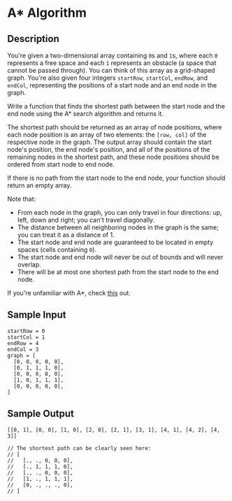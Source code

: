 # A* Algorithm

## Description
You're given a two-dimensional array containing `0`s and `1`s, where each `0` represents a free space and each `1` represents an obstacle (a space that cannot be passed through). You can think of this array as a grid-shaped graph. You're also given four integers `startRow`, `startCol`, `endRow`, and `endCol`, representing the positions of a start node and an end node in the graph.

Write a function that finds the shortest path between the start node and the end node using the A* search algorithm and returns it.

The shortest path should be returned as an array of node positions, where each node position is an array of two elements: the `[row, col]` of the respective node in the graph. The output array should contain the start node's position, the end node's position, and all of the positions of the remaining nodes in the shortest path, and these node positions should be ordered from start node to end node.

If there is no path from the start node to the end node, your function should return an empty array.

Note that:
 - From each node in the graph, you can only travel in four directions: up, left, down and right; you can't travel diagonally.
 - The distance between all neighboring nodes in the graph is the same; you can treat it as a distance of 1.
 - The start node and end node are guaranteed to be located in empty spaces (cells containing `0`).
 - The start node and end node will never be out of bounds and will never overlap.
 - There will be at most one shortest path from the start node to the end node.
    
If you're unfamiliar with A*, check [this](https://en.wikipedia.org/wiki/A*_search_algorithm) out.

## Sample Input
```
startRow = 0
startCol = 1
endRow = 4
endCol = 3
graph = [
  [0, 0, 0, 0, 0],
  [0, 1, 1, 1, 0],
  [0, 0, 0, 0, 0],
  [1, 0, 1, 1, 1],
  [0, 0, 0, 0, 0],
]
```

## Sample Output
```
[[0, 1], [0, 0], [1, 0], [2, 0], [2, 1], [3, 1], [4, 1], [4, 2], [4, 3]]

// The shortest path can be clearly seen here:
// [
//   [., ., 0, 0, 0],
//   [., 1, 1, 1, 0],
//   [., ., 0, 0, 0],
//   [1, ., 1, 1, 1],
//   [0, ., ., ., 0],
// ]
```